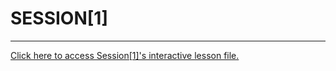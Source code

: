 # SESSION[1]

---

[Click here to access Session[1]'s interactive lesson file.](https://colab.research.google.com/drive/1jOHHFn8If-JoY8jwy0Mk8vihKqG40sbE)

